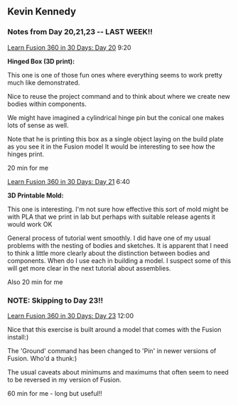 ## Kevin Kennedy

### Notes from Day 20,21,23 -- LAST WEEK!!


[Learn Fusion 360 in 30 Days: Day 20](https://www.youtube.com/watch?v=fYDJLdOV_zE&list=PLrZ2zKOtC_-C4rWfapgngoe9o2-ng8ZBr&index=21) 9:20

**Hinged Box (3D print):**

This one is one of those fun ones where everything seems to work pretty much like demonstrated. 

Nice to reuse the project command and to think about where we create new bodies within components.

We might have imagined a cylindrical hinge pin but the conical one makes lots of sense as well. 

Note that he is printing this box as a single object laying on the build plate as you see it in the Fusion model It would be interesting to see how the hinges print.

20 min for me

[Learn Fusion 360 in 30 Days: Day 21](https://www.youtube.com/watch?v=smbb4rJPBGg&list=PLrZ2zKOtC_-C4rWfapgngoe9o2-ng8ZBr&index=23) 6:40

**3D Printable Mold:**

This one is interesting. I'm not sure how effective this sort of mold might be with PLA that we print in lab but perhaps with suitable release agents it would work OK

General process of tutorial went smoothly. I did have one of my usual problems with the nesting of bodies and sketches. It is apparent that I need to think a little more clearly about the distinction between bodies and components. When do I use each in building a model. I suspect some of this will get more clear in the next tutorial about assemblies.

Also 20 min for me

### NOTE: Skipping to Day 23!!

[Learn Fusion 360 in 30 Days: Day 23](https://www.youtube.com/watch?v=OsdL0VoaGl0&list=PLrZ2zKOtC_-C4rWfapgngoe9o2-ng8ZBr&index=24) 12:00

Nice that this exercise is built around a model that comes with the Fusion install:)

The 'Ground' command has been changed to 'Pin' in newer versions of Fusion. Who'd a thunk:)

The usual caveats about minimums and maximums that often seem to need to be reversed in my version of Fusion. 

60 min for me - long but useful!!

